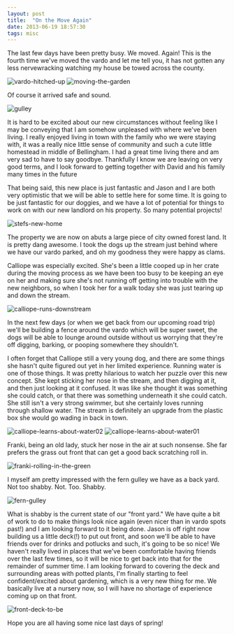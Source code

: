 ```yaml
---
layout: post
title:  "On the Move Again"
date: 2013-06-19 18:57:30
tags: misc
---
```

The last few days have been pretty busy. We moved. Again! This is the fourth time we've moved the vardo and let me tell you, it has not gotten any less nervewracking watching my house be towed across the county.

![vardo-hitched-up](/uploads/2013/06/vardo-hitched-up.jpg)
![moving-the-garden](/uploads/2013/06/moving-the-garden.jpg)

Of course it arrived safe and sound.

![gulley](/uploads/2013/06/gulley.jpg)

It is hard to be excited about our new circumstances without feeling like I may be conveying that I am somehow unpleased with where we've been living. I really enjoyed living in town with the family who we were staying with, it was a really nice little sense of community and such a cute little homestead in middle of Bellingham. I had a great time living there and am very sad to have to say goodbye. Thankfully I know we are leaving on very good terms, and I look forward to getting together with David and his family many times in the future

That being said, this new place is just fantastic and Jason and I are both very optimistic that we will be able to settle here for some time. It is going to be just fantastic for our doggies, and we have a lot of potential for things to work on with our new landlord on his property. So many potential projects!

![stefs-new-home](/uploads/2013/06/stefs-new-home.jpg)

The property we are now on abuts a large piece of city owned forest land. It is pretty dang awesome. I took the dogs up the stream just behind where we have our vardo parked, and oh my goodness they were happy as clams.

Calliope was especially excited. She's been a little cooped up in her crate during the moving process as we have been too busy to be keeping an eye on her and making sure she's not running off getting into trouble with the new neighbors, so when I took her for a walk today she was just tearing up and down the stream.

![calliope-runs-downstream](/uploads/2013/06/calliope-runs-downstream.jpg)

In the next few days (or when we get back from our upcoming road trip) we'll be building a fence around the vardo which will be super sweet, the dogs will be able to lounge around outside without us worrying that they're off digging, barking, or pooping somewhere they shouldn't.

I often forget that Calliope still a very young dog, and there are some things she hasn't quite figured out yet in her limited experience. Running water is one of those things. It was pretty  hilarious to watch her puzzle over this new concept. She kept sticking her nose in the stream, and then digging at it, and then just looking at it confused. It was like she thought it was something she could catch, or that there was something underneath it she could catch. She still isn't a very strong swimmer, but she certainly loves running through shallow water. The stream is definitely an upgrade from the plastic box she would go wading in back in town.

![calliope-learns-about-water02](/uploads/2013/06/calliope-learns-about-water02.jpg)
![calliope-learns-about-water01](/uploads/2013/06/calliope-learns-about-water01.jpg)

Franki, being an old lady, stuck her nose in the air at such nonsense. She far prefers the grass out front that can get a good back scratching roll in.

![franki-rolling-in-the-green](/uploads/2013/06/franki-rolling-in-the-green.jpg)

I myself am pretty impressed with the fern gulley we have as a back yard. Not too shabby. Not. Too. Shabby.

![fern-gulley](/uploads/2013/06/fern-gulley.jpg)

What is shabby is the current state of our "front yard." We have quite a bit of work to do to make things look nice again (even nicer than in vardo spots past!) and I am looking forward to it being done. Jason is off right now building us a little deck(!) to put out front, and soon we'll be able to have friends over for drinks and potlucks and such, it's going to be so nice! We haven't really lived in places that we've been comfortable having friends over the last few times, so it will be nice to get back into that for the remainder of summer time. I am looking forward to covering the deck and surrounding areas with potted plants, I'm finally starting to feel confident/excited about gardening, which is a very new thing for me. We basically live at a nursery now, so I will have no shortage of experience coming up on that front.

![front-deck-to-be](/uploads/2013/06/front-deck-to-be.jpg)

Hope you are all having some nice last days of spring!
